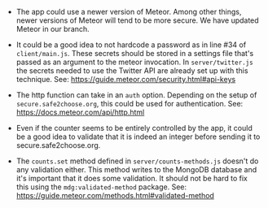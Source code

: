   - The app could use a newer version of Meteor. Among other things,
    newer versions of Meteor will tend to be more secure. We have
    updated Meteor in our branch.

  - It could be a good idea to not hardcode a password as in line \#34
    of `client/main.js`. These secrets should be stored in a settings
    file that's passed as an argument to the meteor invocation. In
    `server/twitter.js` the secrets needed to use the Twitter API are
    already set up with this technique. See:
    <https://guide.meteor.com/security.html#api-keys>

  - The http function can take in an `auth` option. Depending on the
    setup of `secure.safe2choose.org`, this could be used for
    authentication. See: <https://docs.meteor.com/api/http.html>

  - Even if the counter seems to be entirely controlled by the app, it
    could be a good idea to validate that it is indeed an integer before
    sending it to secure.safe2choose.org.

  - The `counts.set` method defined in `server/counts-methods.js`
    doesn't do any validation either. This method writes to the MongoDB
    database and it's important that it does some validation. It should
    not be hard to fix this using the `mdg:validated-method` package.
    See: <https://guide.meteor.com/methods.html#validated-method>
